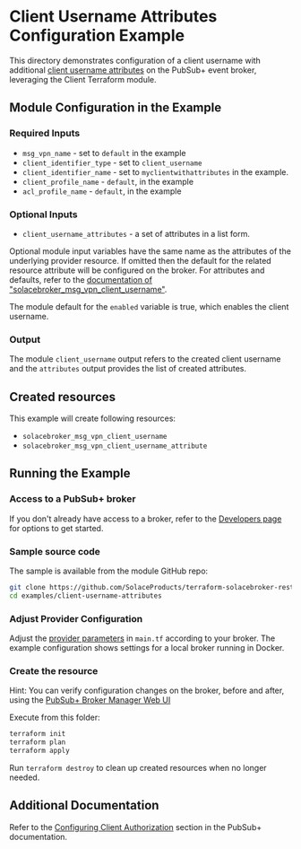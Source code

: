 # Client Username Attributes Configuration Example

This directory demonstrates configuration of a client username with additional [client username attributes](https://docs.solace.com/Security/Configuring-Client-Usernames.htm?Highlight=client%20username%20attributes#Setting) on the PubSub+ event broker, leveraging the Client Terraform module.

## Module Configuration in the Example

### Required Inputs

* `msg_vpn_name` - set to `default` in the example
* `client_identifier_type` - set to `client_username`
* `client_identifier_name` - set to `myclientwithattributes` in the example.
* `client_profile_name` - `default`, in the example
* `acl_profile_name` - `default`, in the example

### Optional Inputs

* `client_username_attributes` - a set of attributes in a list form.

Optional module input variables have the same name as the attributes of the underlying provider resource. If omitted then the default for the related resource attribute will be configured on the broker. For attributes and defaults, refer to the [documentation of "solacebroker_msg_vpn_client_username"](https://registry.terraform.io/providers/SolaceProducts/solacebroker/latest/docs/resources/msg_vpn_client_username#optional).

The module default for the `enabled` variable is true, which enables the client username.

### Output

The module `client_username` output refers to the created client username and the `attributes` output provides the list of created attributes.

## Created resources

This example will create following resources:

* `solacebroker_msg_vpn_client_username`
* `solacebroker_msg_vpn_client_username_attribute`

## Running the Example

### Access to a PubSub+ broker

If you don't already have access to a broker, refer to the [Developers page](https://www.solace.dev/) for options to get started.

### Sample source code

The sample is available from the module GitHub repo:

```bash
git clone https://github.com/SolaceProducts/terraform-solacebroker-rest-delivery.git
cd examples/client-username-attributes
```

### Adjust Provider Configuration

Adjust the [provider parameters](https://registry.terraform.io/providers/SolaceProducts/solacebroker/latest/docs#schema) in `main.tf` according to your broker. The example configuration shows settings for a local broker running in Docker.

### Create the resource

Hint: You can verify configuration changes on the broker, before and after, using the [PubSub+ Broker Manager Web UI](https://docs.solace.com/Admin/Broker-Manager/PubSub-Manager-Overview.htm)

Execute from this folder:

```bash
terraform init
terraform plan
terraform apply
```

Run `terraform destroy` to clean up created resources when no longer needed.

## Additional Documentation

Refer to the [Configuring Client Authorization](https://docs.solace.com/Security/Configuring-Client-Authorization.htm) section in the PubSub+ documentation.
